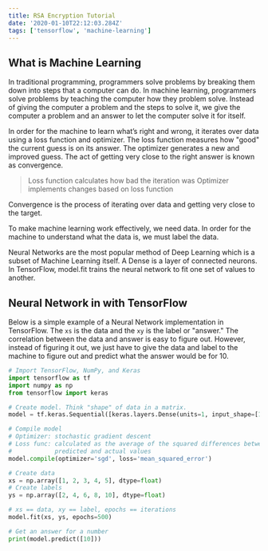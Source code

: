 ```yaml
---
title: RSA Encryption Tutorial
date: '2020-01-10T22:12:03.284Z'
tags: ['tensorflow', 'machine-learning']
---
```


## What is Machine Learning

In traditional programming, programmers solve problems by breaking them down into steps that a computer can do. In machine learning, programmers solve problems by teaching the computer how they problem solve. Instead of giving the computer a problem and the steps to solve it, we give the computer a problem and an answer to let the computer solve it for itself.

In order for the machine to learn what’s right and wrong, it iterates over data using a loss function and optimizer. The loss function measures how "good" the current guess is on its answer. The optimizer generates a new and improved guess. The act of getting very close to the right answer is known as convergence.

> Loss function calculates how bad the iteration was
> Optimizer implements changes based on loss function

Convergence is the process of iterating over data and getting very close to the target.

To make machine learning work effectively, we need data. In order for the machine to understand what the data is, we must label the data.

Neural Networks are the most popular method of Deep Learning which is a subset of Machine Learning itself. A Dense is a layer of connected neurons. In TensorFlow, model.fit trains the neural network to fit one set of values to another.

## Neural Network in with TensorFlow

Below is a simple example of a Neural Network implementation in TensorFlow. The `xs` is the data and the `xy` is the label or "answer." The correlation between the data and answer is easy to figure out. However, instead of figuring it out, we just have to give the data and label to the machine to figure out and predict what the answer would be for 10.

```python
# Import TensorFlow, NumPy, and Keras
import tensorflow as tf
import numpy as np
from tensorflow import keras

# Create model. Think "shape" of data in a matrix.
model = tf.keras.Sequential([keras.layers.Dense(units=1, input_shape=[1])])

# Compile model
# Optimizer: stochastic gradient descent
# Loss func: calculated as the average of the squared differences between the
#            predicted and actual values
model.compile(optimizer='sgd', loss='mean_squared_error')

# Create data
xs = np.array([1, 2, 3, 4, 5], dtype=float)
# Create labels
ys = np.array([2, 4, 6, 8, 10], dtype=float)

# xs == data, xy == label, epochs == iterations
model.fit(xs, ys, epochs=500)

# Get an answer for a number
print(model.predict([10]))
```
